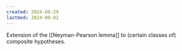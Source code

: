 ```yaml
---
created: 2024-08-29
lastmod: 2024-09-02
---
```

Extension of the [[Neyman-Pearson lemma]] to (certain classes of) composite hypotheses. 